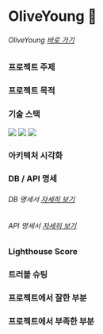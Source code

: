 # OliveYoung 🍒

###### OliveYoung [바로 가기](http://oliveyoungproject.shop/)

### 프로젝트 주제

### 프로젝트 목적

### 기술 스택
<div>
  <img src='https://img.shields.io/badge/Vue.js-35495E?style=for-the-badge&logo=vuedotjs&logoColor=4FC08D'/>
  <img src="https://img.shields.io/badge/css-1572B6?style=for-the-badge&logo=css3&logoColor=white">
  <img src="https://img.shields.io/badge/javascript-F7DF1E?style=for-the-badge&logo=javascript&logoColor=black">
</div>

### 아키텍처 시각화

### DB / API 명세

  ###### DB 명세서 [자세히 보기](https://docs.google.com/spreadsheets/d/1pWiIbEZhk-SfzP7N0-p457I6i3x1rLwMibmUHm_Twwg/edit#gid=0)
  ###### API 명세서 [자세히 보기](https://docs.google.com/spreadsheets/d/10u4TINUpe2z33iua4klD5DUh89vuUKKeOqobuQvKNsA/edit?usp=sharing)

### Lighthouse Score

### 트러블 슈팅

### 프로젝트에서 잘한 부분

### 프로젝트에서 부족한 부분
